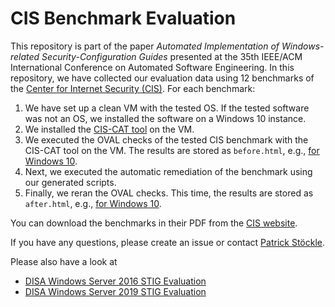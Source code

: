 # CIS Benchmark Evaluation

This repository is part of the paper *Automated Implementation of Windows-related Security-Configuration Guides* presented at the 35th IEEE/ACM International Conference on Automated Software Engineering.
In this repository, we have collected our evaluation data using 12 benchmarks of the [Center for Internet Security (CIS)](https://www.cisecurity.org/).
For each benchmark:

1. We have set up a clean VM with the tested OS.
If the tested software was not an OS, we installed the software on a Windows 10 instance.
2. We installed the [CIS-CAT tool](https://www.cisecurity.org/cybersecurity-tools/cis-cat-pro/) on the VM.
3. We executed the OVAL checks of the tested CIS benchmark with the CIS-CAT tool on the VM.
The results are stored as `before.html`, e.g., [for Windows 10](https://github.com/tum-i22/CIS-Benchmark-Evaluation/blob/master/cis_win_10_1806/before.html).
4. Next, we executed the automatic remediation of the benchmark using our generated scripts.
5. Finally, we reran the OVAL checks.
This time, the results are stored as `after.html`, e.g., [for Windows 10](https://github.com/tum-i22/CIS-Benchmark-Evaluation/blob/master/cis_win_10_1806/after.html).

You can download the benchmarks in their PDF from the [CIS website](https://www.cisecurity.org/cis-benchmarks/).

If you have any questions, please create an issue or contact [Patrick Stöckle](mailto:patrick.stoeckle@tum.de).

Please also have a look at

* [DISA Windows Server 2016 STIG Evaluation](https://github.com/tum-i22/disa-windows-server-2016)
* [DISA Windows Server 2019 STIG Evaluation](https://github.com/tum-i22/disa-windows-server-2019)

